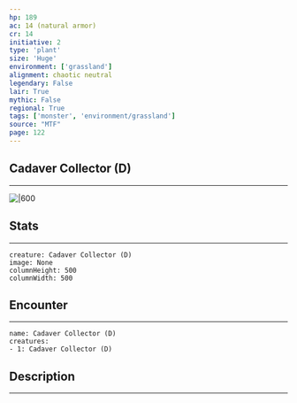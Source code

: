 ```yaml
---
hp: 189
ac: 14 (natural armor)
cr: 14
initiative: 2
type: 'plant'    
size: 'Huge'
environment: ['grassland']
alignment: chaotic neutral
legendary: False
lair: True
mythic: False
regional: True
tags: ['monster', 'environment/grassland']
source: "MTF"
page: 122
---
```


## Cadaver Collector (D)
---

![|600](D:/Program%20Files/5e.tools/img/bestiary/MTF/Cadaver%20Collector.jpg)

## Stats
---

```statblock
creature: Cadaver Collector (D)
image: None
columnHeight: 500
columnWidth: 500
```

## Encounter
---

```encounter-table
name: Cadaver Collector (D)
creatures:
- 1: Cadaver Collector (D)
```

## Description
---




